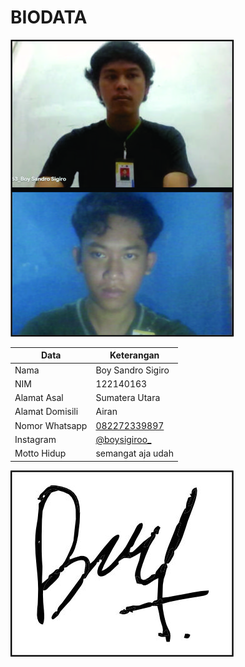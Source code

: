 # BIODATA

![Foto](163_foto.jpg)

| Data            | Keterangan |
| --------------- | ------------- |
| Nama            | Boy Sandro Sigiro |
| NIM             | 122140163 |
| Alamat Asal     | Sumatera Utara |
| Alamat Domisili | Airan |
| Nomor Whatsapp  | [082272339897](https://wa.me/+6282272339897) |
| Instagram       | [@boysigiroo_](https://instagram.com/boysigiroo_) |
| Motto Hidup     | semangat aja udah |

![TTD](163_ttd.jpg)
